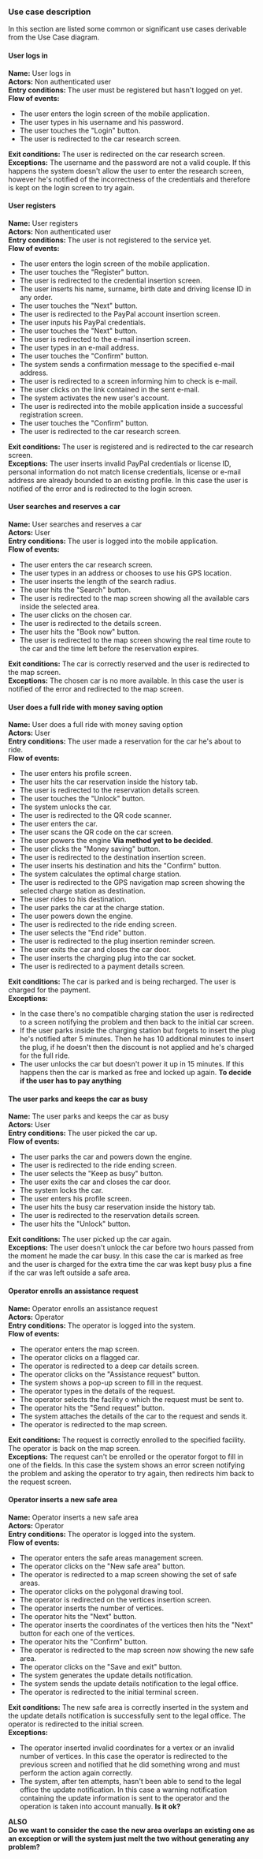 ### Use case description

In this section are listed some common or significant use cases derivable from the Use Case diagram.

#### User logs in

**Name:** User logs in  
**Actors:** Non authenticated user  
**Entry conditions:** The user must be registered but hasn't logged on yet.  
**Flow of events:**
- The user enters the login screen of the mobile application.
- The user types in his username and his password.
- The user touches the "Login" button.
- The user is redirected to the car research screen.

**Exit conditions:** The user is redirected on the car research screen.
**Exceptions:** The username and the password are not a valid couple. If this happens the system doesn't allow the user to enter the research screen, however he's notified of the incorrectness of the credentials and therefore is kept on the login screen to try again.

####  User registers

**Name:** User registers  
**Actors:** Non authenticated user  
**Entry conditions:** The user is not registered to the service yet.  
**Flow of events:**  
- The user enters the login screen of the mobile application.
- The user touches the "Register" button.
- The user is redirected to the credential insertion screen.
- The user inserts his name, surname, birth date and driving license ID in any order.
- The user touches the "Next" button.
- The user is redirected to the PayPal account insertion screen.
- The user inputs his PayPal credentials.
- The user touches the "Next" button.
- The user is redirected to the e-mail insertion screen.
- The user types in an e-mail address.
- The user touches the "Confirm" button.
- The system sends a confirmation message to the specified e-mail address.
- The user is redirected to a screen informing him to check is e-mail.
- The user clicks on the link contained in the sent e-mail.
- The system activates the new user's account.
- The user is redirected into the mobile application inside a successful registration screen.
- The user touches the "Confirm" button.
- The user is redirected to the car research screen.

**Exit conditions:** The user is registered and is redirected to the car research screen.  
**Exceptions:** The user inserts invalid PayPal credentials or license ID, personal information do not match license credentials, license or e-mail address are already bounded to an existing profile. In this case the user is notified of the error and is redirected to the login screen.

#### User searches and reserves a car

**Name:** User searches and reserves a car  
**Actors:** User  
**Entry conditions:** The user is logged into the mobile application.  
**Flow of events:**  
- The user enters the car research screen.
- The user types in an address or chooses to use his GPS location.
- The user inserts the length of the search radius.
- The user hits the "Search" button.
- The user is redirected to the map screen showing all the available cars inside the selected area.
- The user clicks on the chosen car.
- The user is redirected to the details screen.
- The user hits the "Book now" button.
- The user is redirected to the map screen showing the real time route to the car and the time left before the reservation expires.

**Exit conditions:** The car is correctly reserved and the user is redirected to the map screen.  
**Exceptions:** The chosen car is no more available. In this case the user is notified of the error and redirected to the map screen.

#### User does a full ride with money saving option

**Name:** User does a full ride with money saving option  
**Actors:** User  
**Entry conditions:** The user made a reservation for the car he's about to ride.  
**Flow of events:**  
- The user enters his profile screen.
- The user hits the car reservation inside the history tab.
- The user is redirected to the reservation details screen.
- The user touches the "Unlock" button.
- The system unlocks the car.
- The user is redirected to the QR code scanner.
- The user enters the car.
- The user scans the QR code on the car screen.
- The user powers the engine **Via method yet to be decided**.
- The user clicks the "Money saving" button.
- The user is redirected to the destination insertion screen.
- The user inserts his destination and hits the "Confirm" button.
- The system calculates the optimal charge station.
- The user is redirected to the GPS navigation map screen showing the selected charge station as destination.
- The user rides to his destination.
- The user parks the car at the charge station.
- The user powers down the engine.
- The user is redirected to the ride ending screen.
- The user selects the "End ride" button.
- The user is redirected to the plug insertion reminder screen.
- The user exits the car and closes the car door.
- The user inserts the charging plug into the car socket.
- The user is redirected to a payment details screen.

**Exit conditions:** The car is parked and is being recharged. The user is charged for the payment.  
**Exceptions:**  
- In the case there's no compatible charging station the user is redirected to a screen notifying the problem and then back to the initial car screen.
- If the user parks inside the charging station but forgets to insert the plug he's notified after 5 minutes. Then he has 10 additional minutes to insert the plug, if he doesn't then the discount is not applied and he's charged for the full ride.
- The user unlocks the car but doesn't power it up in 15 minutes. If this happens then the car is marked as free and locked up again. **To decide if the user has to pay anything**

#### The user parks and keeps the car as busy

**Name:** The user parks and keeps the car as busy  
**Actors:** User  
**Entry conditions:** The user picked the car up.  
**Flow of events:**  
- The user parks the car and powers down the engine.
- The user is redirected to the ride ending screen.
- The user selects the "Keep as busy" button.
- The user exits the car and closes the car door.
- The system locks the car.
- The user enters his profile screen.
- The user hits the busy car reservation inside the history tab.
- The user is redirected to the reservation details screen.
- The user hits the "Unlock" button.

**Exit conditions:** The user picked up the car again.  
**Exceptions:** The user doesn't unlock the car before two hours passed from the moment he made the car busy. In this case the car is marked as free and the user is charged for the extra time the car was kept busy plus a fine if the car was left outside a safe area.

#### Operator enrolls an assistance request

**Name:** Operator enrolls an assistance request  
**Actors:** Operator  
**Entry conditions:** The operator is logged into the system.  
**Flow of events:**  
- The operator enters the map screen.
- The operator clicks on a flagged car.
- The operator is redirected to a deep car details screen.
- The operator clicks on the "Assistance request" button.
- The system shows a pop-up screen to fill in the request.
- The operator types in the details of the request.
- The operator selects the facility o which the request must be sent to.
- The operator hits the "Send request" button.
- The system attaches the details of the car to the request and sends it.
- The operator is redirected to the map screen.

**Exit conditions:** The request is correctly enrolled to the specified facility. The operator is back on the map screen.  
**Exceptions:** The request can't be enrolled or the operator forgot to fill in one of the fields. In this case the system shows an error screen notifying the problem and asking the operator to try again, then redirects him back to the request screen.

#### Operator inserts a new safe area

**Name:** Operator inserts a new safe area  
**Actors:** Operator  
**Entry conditions:** The operator is logged into the system.  
**Flow of events:**  
- The operator enters the safe areas management screen.
- The operator clicks on the "New safe area" button.
- The operator is redirected to a map screen showing the set of safe areas.
- The operator clicks on the polygonal drawing tool.
- The operator is redirected on the vertices insertion screen.
- The operator inserts the number of vertices.
- The operator hits the "Next" button.
- The operator inserts the coordinates of the vertices then hits the "Next" button for each one of the vertices.
- The operator hits the "Confirm" button.
- The operator is redirected to the map screen now showing the new safe area.
- The operator clicks on the "Save and exit" button.
- The system generates the update details notification.
- The system sends the update details notification to the legal office.
- The operator is redirected to the initial terminal screen.

**Exit conditions:** The new safe area is correctly inserted in the system and the update details notification is successfully sent to the legal office. The operator is redirected to the initial screen.  
**Exceptions:**  
- The operator inserted invalid coordinates for a vertex or an invalid number of vertices. In this case the operator is redirected to the previous screen and notified that he did something wrong and must perform the action again correctly.
- The system, after ten attempts, hasn't been able to send to the legal office the update notification. In this case a warning notification containing the update information is sent to the operator and the operation is taken into account manually. **Is it ok?**  

**ALSO**  
**Do we want to consider the case the new area overlaps an existing one as an exception or will the system just melt the two without generating any problem?**
